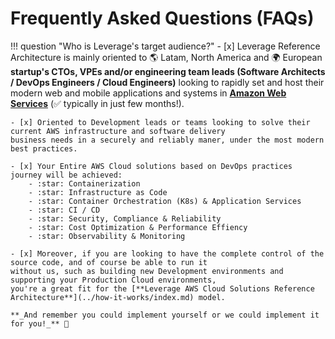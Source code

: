 # Frequently Asked Questions (FAQs)

!!! question "Who is Leverage's target audience?"
    - [x] Leverage Reference Architecture is mainly oriented to :earth_americas: Latam, North America and :earth_africa:
    European **startup's CTOs, VPEs and/or engineering team leads (Software Architects / DevOps Engineers / Cloud Engineers)** 
    looking to rapidly set and host their modern web and mobile applications and systems in 
    [**Amazon Web Services**](https://aws.amazon.com/) (✅ typically in just few months!). 
    
    - [x] Oriented to Development leads or teams looking to solve their current AWS infrastructure and software delivery 
    business needs in a securely and reliably maner, under the most modern best practices.
    
    - [x] Your Entire AWS Cloud solutions based on DevOps practices journey will be achieved:
        - :star: Containerization
        - :star: Infrastructure as Code
        - :star: Container Orchestration (K8s) & Application Services
        - :star: CI / CD
        - :star: Security, Compliance & Reliability
        - :star: Cost Optimization & Performance Effiency
        - :star: Observability & Monitoring
    
    - [x] Moreover, if you are looking to have the complete control of the source code, and of course be able to run it
    without us, such as building new Development environments and supporting your Production Cloud environments, 
    you're a great fit for the [**Leverage AWS Cloud Solutions Reference Architecture**](../how-it-works/index.md) model.

    **_And remember you could implement yourself or we could implement it for you!_** 💪
  